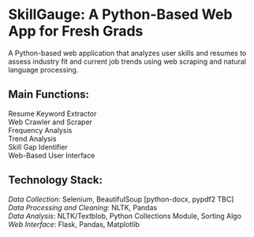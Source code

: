 # SkillGauge: A Python-Based Web App for Fresh Grads
A Python-based web application that analyzes user skills and resumes to assess industry fit and current job trends using web scraping and natural language processing.<br/>

## Main Functions:<br/>

Resume Keyword Extractor<br/>
Web Crawler and Scraper<br/> 
Frequency Analysis<br/>
Trend Analysis<br/>
Skill Gap Identifier<br/>
Web-Based User Interface<br/>

## Technology Stack:
*Data Collection*: Selenium, BeautifulSoup [python-docx, pypdf2 TBC]<br/>
*Data Processing and Cleaning*: NLTK, Pandas<br/>
*Data Analysis*: NLTK/Textblob, Python Collections Module, Sorting Algo
*Web Interface*: Flask, Pandas, Matplotlib
